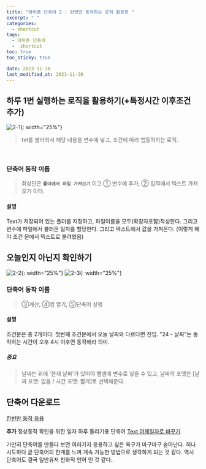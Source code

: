 ```yaml
---
title: "아이폰 단축어 2 : 한번만 동작하는 로직 활용편 "
excerpt: " "
categories:
  - shortcut
tags:
  - 아이폰 단축어
  -  shortcut
toc: true
toc_sticky: true

date: 2023-11-30
last_modified_at: 2023-11-30
---
```


## 하루 1번 실행하는 로직을 활용하기(+특정시간 이후조건 추가)
![2-1](https://github.com/kyler1301/kyleholic.io/assets/28719460/b458863f-199b-421a-9c9e-0527d8a2a6f0){: width="25%"}

> txt를 불러와서 해당 내용을 변수에 넣고, 조건에 따라 앱동작하는 로직.

<br>

### 단축어 동작 이름
> 최상단은 __`폴더에서 파일 가져오기`__ 이고
> ① 변수에 추가, ② 입력에서 텍스트 가져오기 이다.

#### 설명
Text가 저장되어 있는 폴더를 지정하고, 파일이름을 모두(확장자포함)작성한다.
그리고 변수에 파일에서 불러온 일자를 할당한다.
그리고 텍스트에서 값을 가져온다. (이렇게 해야 조건 문에서 텍스트로 불려왔음)

## 오늘인지 아닌지 확인하기
![2-2](https://github.com/kyler1301/kyleholic.io/assets/28719460/e093e94e-a0b4-44b8-98ca-b703ce0361d5){: width="25%"} ![2-3](https://github.com/kyler1301/kyleholic.io/assets/28719460/ab2e9065-6420-4575-8889-4f9f3d67ba32){: width="25%"}

### 단축어 동작 이름
> ③계산, ④앱 열기, ⑤단축어 실행

#### 설명
조건문은 총 2개이다. 첫번째 조건문에서 오늘 날짜와 다르다면 진입.
"24 - 날짜"는 동작하는 시간이 오후 4시 이후면 동작해라 의미.

##### 중요
> 날짜는 위에 '현재 날짜'가 있어야 뺄샘에 변수로 넣을 수 있고, 날짜의 포맷은
> [날짜 포맷: 없음 / 시간 포맷: 짧게]로 선택해준다.

## 단축어 다운로드
[한번만 동작 응용](https://www.icloud.com/shortcuts/62f1dfee997140cd9fccfe958bd4849a)

**추가** 정상동작 확인을 위한 일자 하루 돌리기용 단축어
[Text 어제일자로 바꾸기](https://www.icloud.com/shortcuts/9dca7b3fc3204193bdc8d8fa65ca89cd)

가만히 단축어를 만들다 보면 여러가지 응용하고 싶은 욕구가 마구마구 솓아난다. 허나 시도하다 곧 단축어의 한계를 느껴 계속 가능한 방법으로 생각하게 되는 것 같다. 역시 단축어도 결국 일반유저 친화적 언어 인 것 같다..